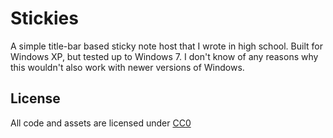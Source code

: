 # Stickies

A simple title-bar based sticky note host that I wrote in high school. Built for Windows XP, but tested up to Windows 7. I don't know of any reasons why this wouldn't also work with newer versions of Windows.


## License

All code and assets are licensed under [CC0](https://creativecommons.org/publicdomain/zero/1.0/)


